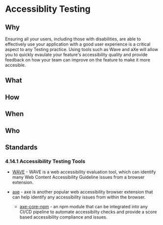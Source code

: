 # Accessiblity Testing

## Why

Ensuring all your users, including those with disabilities, are able to effectively use your application with a good user experience is a critical aspect to any Testing practice. Using tools such as Wave and aXe will allow you to quickly evaulate your feature's accessibility quality and provide feedback on how your team can improve on the feature to make it more accesible.

## What

## How

## When

## Who

## Standards

### 4.14.1 Accessibility Testing Tools
- [WAVE](https://wave.webaim.org/) - WAVE is a web accessibility evaluation tool, which can identify many Web Content Accessibility Guideline issues from a browser extension.

- [axe](https://www.deque.com/axe/) - axe is another popular web accessibility browser extension that can help identify any accessibility issues from within the browser.

  - [axe-core-npm](https://github.com/dequelabs/axe-core-npm) - an npm module that can be integrated into any CI/CD pipeline to automate accessibilty checks and provide a score based accessibility compliance and issues.